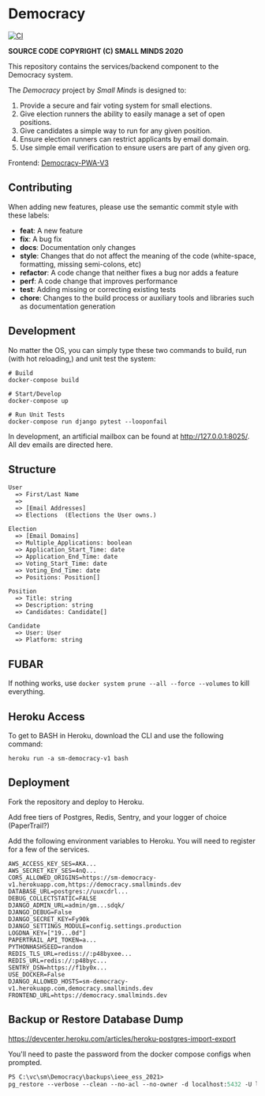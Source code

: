 # Democracy

[![CI](https://github.com/Small-Minds/Democracy-BE-V3/actions/workflows/ci.yml/badge.svg?branch=master)](https://github.com/Small-Minds/Democracy-BE-V3/actions/workflows/ci.yml)

**SOURCE CODE COPYRIGHT (C) SMALL MINDS 2020**

This repository contains the services/backend component to the Democracy system.

The _Democracy_ project by _Small Minds_ is designed to:

1. Provide a secure and fair voting system for small elections.
1. Give election runners the ability to easily manage a set of open positions.
1. Give candidates a simple way to run for any given position.
1. Ensure election runners can restrict applicants by email domain.
1. Use simple email verification to ensure users are part of any given org.

Frontend: [Democracy-PWA-V3](https://github.com/Small-Minds/Democracy-PWA-V3)

## Contributing

When adding new features, please use the semantic commit style with these labels:

- **feat**: A new feature
- **fix**: A bug fix
- **docs**: Documentation only changes
- **style**: Changes that do not affect the meaning of the code (white-space, formatting, missing semi-colons, etc)
- **refactor**: A code change that neither fixes a bug nor adds a feature
- **perf**: A code change that improves performance
- **test**: Adding missing or correcting existing tests
- **chore**: Changes to the build process or auxiliary tools and libraries such as documentation generation


## Development

No matter the OS, you can simply type these two commands to build, run (with hot reloading,) and unit test the system:

```shell
# Build
docker-compose build

# Start/Develop
docker-compose up

# Run Unit Tests
docker-compose run django pytest --looponfail
```

In development, an artificial mailbox can be found at <http://127.0.0.1:8025/>. All dev emails are directed here.


## Structure

```
User
  => First/Last Name
  =>
  => [Email Addresses]
  => Elections  (Elections the User owns.)

Election
  => [Email Domains]
  => Multiple_Applications: boolean
  => Application_Start_Time: date
  => Application_End_Time: date
  => Voting_Start_Time: date
  => Voting_End_Time: date
  => Positions: Position[]

Position
  => Title: string
  => Description: string
  => Candidates: Candidate[]

Candidate
  => User: User
  => Platform: string
```


## FUBAR

If nothing works, use `docker system prune --all --force --volumes` to kill everything.

## Heroku Access

To get to BASH in Heroku, download the CLI and use the following command:

```
heroku run -a sm-democracy-v1 bash
```

## Deployment

Fork the repository and deploy to Heroku.

Add free tiers of Postgres, Redis, Sentry, and your logger of choice (PaperTrail?)

Add the following environment variables to Heroku. You will need to register for a few of the services.

```dotenv
AWS_ACCESS_KEY_SES=AKA...
AWS_SECRET_KEY_SES=4nQ...
CORS_ALLOWED_ORIGINS=https://sm-democracy-v1.herokuapp.com,https://democracy.smallminds.dev
DATABASE_URL=postgres://uuxcdrl...
DEBUG_COLLECTSTATIC=FALSE
DJANGO_ADMIN_URL=admin/gm...sdqk/
DJANGO_DEBUG=False
DJANGO_SECRET_KEY=Fy90k
DJANGO_SETTINGS_MODULE=config.settings.production
LOGDNA_KEY=["19...0d"]
PAPERTRAIL_API_TOKEN=a...
PYTHONHASHSEED=random
REDIS_TLS_URL=rediss://:p48byxee...
REDIS_URL=redis://:p48byc...
SENTRY_DSN=https://f1by0x...
USE_DOCKER=False
DJANGO_ALLOWED_HOSTS=sm-democracy-v1.herokuapp.com,democracy.smallminds.dev
FRONTEND_URL=https://democracy.smallminds.dev
```



## Backup or Restore Database Dump

<https://devcenter.heroku.com/articles/heroku-postgres-import-export>

You'll need to paste the password from the docker compose configs when prompted.

```ps
PS C:\vc\sm\Democracy\backups\ieee_ess_2021>
pg_restore --verbose --clean --no-acl --no-owner -d localhost:5432 -U lyWseqTBCwaJmewskVjaSTukcQUkgoFf -d democracy .\latest.dump
```
